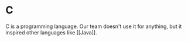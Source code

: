 # C 

C is a programming language. Our team doesn't use it for anything, but it inspired other languages like [[Java]].
